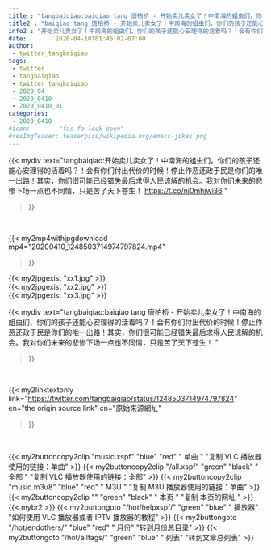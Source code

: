 ```yaml
---
title : "tangbaiqiao:baiqiao tang 唐柏桥 - 开始卖儿卖女了！中南海的蛆虫们，你们的孩子还能心安理得的活着吗？！会有你们付出代价的时候！停止作恶还政于民是你们的唯一出路！其实，你们很可能已经错失最后求得人民谅解的机会。我对你们未来的悲惨下场一点也不同情，只是苦了天下苍生！ "
title2 : "baiqiao tang 唐柏桥 - 开始卖儿卖女了！中南海的蛆虫们，你们的孩子还能心安理得的活着吗？！会有你们付出代价的时候！停止作恶还政于民是你们的唯一出路！其实，你们很可能已经错失最后求得人民谅解的机会。我对你们未来的悲惨下场一点也不同情，只是苦了天下苍生！ "
info2 : "开始卖儿卖女了！中南海的蛆虫们，你们的孩子还能心安理得的活着吗？！会有你们付出代价的时候！停止作恶还政于民是你们的唯一出路！其实，你们很可能已经错失最后求得人民谅解的机会。我对你们未来的悲惨下场一点也不同情，只是苦了天下苍生！ https://t.co/nj0mhjwi36 "
date:        2020-04-10T01:45:02-07:00
author:
 - twitter_tangbaiqiao
tags:
 - twitter
 - tangbaiqiao
 - twitter_tangbaiqiao
 - 2020_04
 - 2020_0410
 - 2020_0410_01
categories:
 - 2020_0410
#icon:        "fas fa-lock-open"
#resImgTeaser: teaserpics/wikipedia.org/emacs-jokes.png
---
```


{{< mydiv text="tangbaiqiao:开始卖儿卖女了！中南海的蛆虫们，你们的孩子还能心安理得的活着吗？！会有你们付出代价的时候！停止作恶还政于民是你们的唯一出路！其实，你们很可能已经错失最后求得人民谅解的机会。我对你们未来的悲惨下场一点也不同情，只是苦了天下苍生！ https://t.co/nj0mhjwi36 "
>}}
<br>


{{< my2mp4withjpgdownload mp4="20200410_1248503714974797824.mp4"
>}}

{{< my2jpgexist "xx1.jpg" >}}<br>
{{< my2jpgexist "xx2.jpg" >}}<br>
{{< my2jpgexist "xx3.jpg" >}}<br>



{{< mydiv text="tangbaiqiao:baiqiao tang 唐柏桥 - 开始卖儿卖女了！中南海的蛆虫们，你们的孩子还能心安理得的活着吗？！会有你们付出代价的时候！停止作恶还政于民是你们的唯一出路！其实，你们很可能已经错失最后求得人民谅解的机会。我对你们未来的悲惨下场一点也不同情，只是苦了天下苍生！ "
>}}
<br>

{{< my2linktextonly link="https://twitter.com/tangbaiqiao/status/1248503714974797824"
en="the origin source link" cn="原始來源網址"
>}}


<br>

{{< my2buttoncopy2clip "music.xspf"        "blue"   "red"    " 单曲 "  "复制 VLC 播放器使用的链接：单曲" >}} {{< my2buttoncopy2clip "/all.xspf"         "green"  "black"  " 全部 "  "复制 VLC 播放器使用的链接：全部" >}} {{< my2buttoncopy2clip "music.m3u8"        "blue"   "red"    " M3U  "    "复制 M3U 播放器使用的链接：单曲" >}} {{< my2buttoncopy2clip ""                  "green"  "black"  " 本页 "    "复制 本页的网址 " >}} {{< mybr2 >}} {{< my2buttongoto      "/hot/helpxspf/"    "green"  "blue"   " 播放器" "如何使用 VLC 播放器或者 IPTV 播放器的教程" >}} {{< my2buttongoto      "/hot/endothers/"   "blue"   "red"    " 月份"   "转到月份总目录" >}} {{< my2buttongoto      "/hot/alltags/"     "green"  "blue"   " 列表"   "转到文章总列表" >}} 
